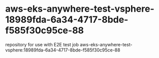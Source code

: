 # aws-eks-anywhere-test-vsphere-18989fda-6a34-4717-8bde-f585f30c95ce-88
repository for use with E2E test job aws-eks-anywhere-test-vsphere:18989fda-6a34-4717-8bde-f585f30c95ce-88
